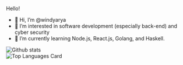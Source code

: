 Hello!
- 👋 Hi, I’m @windyarya
- 👀 I’m interested in software development (especially back-end) and cyber security
- 🌱 I’m currently learning Node.js, React.js, Golang, and Haskell.

![Github stats](https://github-readme-stats.vercel.app/api?username=windyarya&theme=midnight-purple&show_icons=true&count_private=true&hide_border=true)
<br>
![Top Languages Card](https://github-readme-stats.vercel.app/api/top-langs/?username=windyarya&layout=compact&theme=midnight-purple&hide_border=true)
<!---
windyarya/windyarya is a ✨ special ✨ repository because its `README.md` (this file) appears on your GitHub profile.
You can click the Preview link to take a look at your changes.
--->
